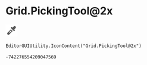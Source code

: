# Grid.PickingTool@2x
![](/img/Grid.PickingTool@2x.png)

``` CSharp
EditorGUIUtility.IconContent("Grid.PickingTool@2x")
```
```
-742276554209047569
```
